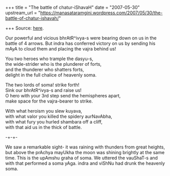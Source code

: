 +++
title = "The battle of chatur-iShavaH"
date = "2007-05-30"
upstream_url = "https://manasataramgini.wordpress.com/2007/05/30/the-battle-of-chatur-ishavah/"

+++
Source: [here](https://manasataramgini.wordpress.com/2007/05/30/the-battle-of-chatur-ishavah/).

Our powerful and vicious bhrAtR^ivya-s were bearing down on us in the
battle of 4 arrows. But indra has conferred victory on us by sending his
mAyA to cloud them and placing the vajra behind us!

You two heroes who trample the dasyu-s,  
the wide-strider who is the plunderer of forts,  
and the thunderer who shatters forts,  
delight in the full chalice of heavenly soma.

The two lords of soma! strike forth!  
Sink our bhrAtR^ivya-s and raise us!  
O hero with your 3rd step send the hemispheres apart,  
make space for the vajra-bearer to strike.

With what heroism you slew kuyava,  
with what valor you killed the spidery aurNavAbha,  
with what fury you hurled shambara off a cliff,  
with that aid us in the thick of battle.

-+-+-

We saw a remarkable sight- it was raining with thunders from great
heights, but above the prAchya mayUkha the moon was shining brightly at
the same time. This is the upAmshu graha of soma. We uttered the
vauShaT-s and with that performed a soma yAga. indra and viShNu had
drunk the heavenly soma.

